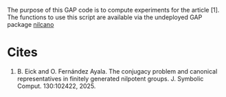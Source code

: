 The purpose of this GAP code is to compute experiments for the article [1]. The functions to use this script are available via the undeployed GAP package [nilcano](https://osferay.github.io/research/software/nilcano/)

# Cites

1. B. Eick and O. Fernández Ayala. The conjugacy problem and canonical representatives in finitely generated nilpotent groups. J. Symbolic Comput. 130:102422, 2025.
